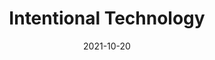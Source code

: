 ---
layout: blocks
title: Intentional Technology
date: 2021-10-20
page_sections:
  - block: header-2
    logo: '/uploads/logo.png'
    title: Intentional Technology Moai
    cta:
      url: '#signup'
      button_text: Register
  - block: hero-1
    headline: <strong>Reclaim your life from addictive technology.</strong>
    content:
      Make technology work for you. Not the other way around.
      <hr style="width:50%; margin:auto;">
      <p>
        Introducing our <em>free</em> 30 day group accountability program. <br>
        Do it on <em>your</em> schedule - it only takes 15 minutes per week.
        <br><br>
        Cohort 8 runs from Nov 19 - Dec 19. <br>
        <strong>Registration closes on Thu, Nov 18.</strong>
        <!-- <strong>Registration is now closed.</strong> -->
      </p>
    cta:
      enabled: true
      url: '#signup'
      button_text: 'Join for Free'
      # url: '#waitlist'
      # button_text: 'Join the Waitlist'
  - block: testimonials
    title:
      headline: Testimonials
    testimonials:
      - quote: "My brain feels less foggy and more relaxed. Learning to be kind to myself in the face of failure has been a HUGE step in allowing myself to grow and develop better habits."
        role: Student
        person: Mickayla
      - quote: "The Moai program plants the seed of habit reformation into your mind -- and even if you don't see the results and tall, green stock you're chasing, it's still taking root and subtly encouraging you to keep trying -- and reminding you that it is possible to create change for oneself."
        role: Student
        person: Phil Fry
      - quote: "I feel much better about myself now that I have adopted healthier habits and become more productive. I still have a ways to go, but I am at a much better spot than one month ago."
        role: Student
        person: M
  # - block: three-column-1
  #   class: circle alt
  #   title:
  #     headline: Who this program is for
  #   col_1:
  #     image:
  #       image: '/uploads/student.jpeg'
  #       alt_text: Student
  #     headline: Students
  #     content: Do you struggle with procrastination and waste too much time on the Internet?
  #   col_2:
  #     image:
  #       image: '/uploads/professional.jpeg'
  #       alt_text: Professional
  #     headline: Professionals
  #     content: Do you spend your precious free time on screens instead of working towards your personal goals?
  #   col_3:
  #     image:
  #       image: '/uploads/entrepreneur.jpeg'
  #       alt_text: Entrepreneur
  #     headline: Entrepreneurs
  #     content: Do you feel constantly distracted by the small things? Are you unable to do deep, focused work?
  # - block: three-column-1
  #   title:
  #     headline: Be more productive, happy and fulfilled
  #     caption: Experience a better life in 5 weeks
  #   col_1:
  #     headline: Improved Productivity
  #     content: Free yourself from mindless distractions that impede on your goals. Get more done.
  #   col_2:
  #     headline: Better Mental Health
  #     content: Addictive technology is the 21st century cigarette. Kick the habit and be happier.
  #   col_3:
  #     headline: Greater Fulfillment
  #     content: Cultivate high-quality leisure to be more energized and fulfilled.
  - block: three-column-1
    class: alt
    numbers: true
    title:
      headline: How it works
    col_1:
      image:
        image: '/uploads/community.png'
        alt_text: Community
      headline: Meet your Cohort
      content:
        The program is free to join. After registration, you are placed into a <em>“Moai”</em> - your intimate cohort of 4 peers.
        <br><br>
        You are each other’s source of motivation, accountability and shared learning. There's nothing quite like growing together!
    col_2:
      image:
        image: '/uploads/challenge.png'
        alt_text: Challenge
      headline: Follow your Challenge
      content: 
        Every week, you follow a self-set challenge. You then share your insights with your Moai via a 15 minute guided check-in - done on <em>your</em> schedule; due every Sunday.
        <br><br>
        Pay the penalty if you don't submit all your check-ins on time. Honor system!
    col_3:
      image:
        image: '/uploads/healthy-lifestyle.png'
        alt_text: Healthy Lifestyle
      headline: Finish!
      content:
        Congratulations! In 30 days, you improved your life and gained the tools to sustain that progress.
        <br><br>
        Pay us what you think it was worth and only if you see results. We only make money if you succeed.
  - block: three-column-1
    slug: principles
    title:
      headline: Our Principles
    col_1:
      headline: Tighten the Feedback Loop
      content: Writing is thinking. The check-ins prompt reflection on what worked and what didn’t. By articulating your learnings, you discover actionable advice for next week. This compounds over time.
    col_2:
      headline: Bias towards Action
      content: Content is deliberately sparse in the program. The emphasis is on execution, not education. Quality content is no longer the bottleneck - the lack of action is.
    col_3:
      headline: Aligned Incentives
      content: We only make money if you succeed. There is no conflict of interest, unlike other business models (e.g ads, endorsements, affiliate links) that are rewarded by consumption, not action.
  - block: three-column-1
    slug: signup
    class: alt
    title:
      headline: Register
    col_1:
      headline: Dates
      content:
        Runs for 30 days. <br>
        November 19 - December 19.
    col_2:
      headline: Time Commitment
      content:
        15 minutes per weekly check-in. Do it on your schedule, but it's due every Sunday.
    col_3:
      headline: Stake
      content:
        You determine your own penalty. Enforce it if you don't submit all the check-ins. Honor system!
  - block: registration-bar
    class: alt
    # closed: true
    program_id: 377ab588-2afc-441c-b5d0-c6f08924ebe8
    success_url: '/intentional-technology-success'
    stakeless: true
  - block: faqs
    slug: faqs
    title:
      headline: FAQs
    faqs:
      - question: Should I pay my penalty if I check in consistently, but fail to reach my goals? 
        answer: Nope. As long as you complete all the check-ins on time, you're good. We believe in self-compassion, understanding and self-love over anything else, including hitting external goals. Sustainable growth and success not only starts with those things, but it requires them.
      - question: What is the time commitment?
        answer: The weekly check-ins only take 15 minutes to complete - you can do them whenever, but they are due every Sunday. That’s it! There are no video calls or live sessions. During the week, you’ll be following your challenge and sharing your progress (optional, but recommended) with your Moai on the Discord group.
      - question: How is this different from a course?
        answer: The program is focused on application, not theory. There will be very limited content and just enough structure for participants to grow at their own pace. It is the best of both worlds - the community of a class paired with the independence of self-learning.
      - question: What if I have questions or sticking points along the way?
        answer: Ask away to your Moai - that’s what they’re there for!
      - question: What is a Moai?
        answer: A Moai is a social support group. The concept originated in Okinawa, Japan - it means "meeting for a common purpose" in Japanese. According to research, they are considered one of the leading factors of the longevity of lifespan of the Okinawan people, making the region among the highest concentration of centenarians in the world.
      - question: I have another question. How do I contact you?
        answer: Shoot us an email at team@themoai.org!
  - block: one-column-1
    slug: waitlist
    headline: Not ready yet? Join the waitlist.
    caption: Be the first to know about future programs.
    class: alt
  - block: waitlist-bar
    class: alt
  - block: footer-1
    content: 'Made with ❤︎ in NYC · team@themoai.org'
---
